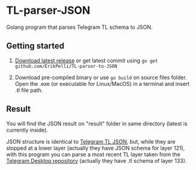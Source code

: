 # TL-parser-JSON
Golang program that parses Telegram TL schema to JSON.


## Getting started
1. [Download latest release](https://github.com/ErikPelli/TL-parser-to-JSON/releases/latest)
   or get latest commit using `go get github.com/ErikPelli/TL-parser-to-JSON`

2. Download pre-compiled binary or use `go build` on source files folder.
   Open the .exe (or executable for Linux/MacOS) in a terminal and insert .tl file path.
   
## Result
You will find the JSON result on "result" folder in same directory (latest is currently inside).

JSON structure is identical to [Telegram TL JSON](https://core.telegram.org/schema/json), but, while they are stopped at a lower layer (actually they have JSON schema for layer 121), with this program you can parse a most recent TL layer taken from the [Telegram Desktop repository](https://github.com/telegramdesktop/tdesktop) (actually they have .tl schema of layer 133).
